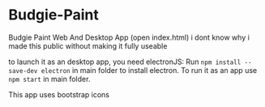 # Budgie-Paint
Budgie Paint Web And Desktop App (open index.html)
i dont know why i made this public without making it fully useable

to launch it as an desktop app, you need electronJS: Run `npm install --save-dev electron` in main folder to install electron. To run it as an app use `npm start` in main folder.

This app uses bootstrap icons
